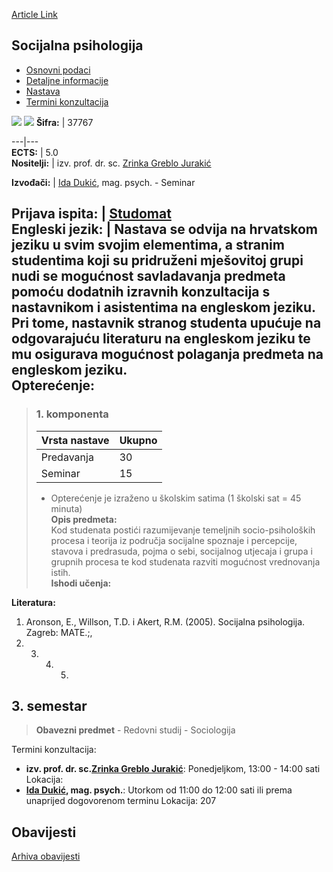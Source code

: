 [Article Link](https://www.fhs.hr/predmet/socpsi)

## Socijalna psihologija
  * [Osnovni podaci](https://www.fhs.hr/predmet/socpsi#v1id-523826_3081_1_0 "Osnovni podaci")
  * [Detaljne informacije](https://www.fhs.hr/predmet/socpsi#v1id-523826_3081_1_1 "Detaljne informacije")
  * [Nastava](https://www.fhs.hr/predmet/socpsi#v1id-523826_3081_1_2 "Nastava")
  * [Termini konzultacija](https://www.fhs.hr/predmet/socpsi#v1id-523826_3081_1_3 "Termini konzultacija")


[![](https://www.fhs.hr/img/flags/gif/hr.gif)](https://www.fhs.hr/predmet/socpsi) [![](https://www.fhs.hr/img/flags/gif/gb.gif)](https://www.fhs.hr/en/course/socpsy)
**Šifra:** |  37767  
  
---|---  
**ECTS:** |  5.0   
**Nositelji:** |  izv. prof. dr. sc. [Zrinka Greblo Jurakić](https://www.fhs.hr/djelatnik/zrinka.greblo_jurakic)   
  
**Izvođači:** |  [Ida Dukić](https://www.fhs.hr/djelatnik/ida.dukic), mag. psych. - Seminar  
  
**Prijava ispita:** |  [Studomat](http://www.isvu.hr/studomat)  
**Engleski jezik:** |  Nastava se odvija na hrvatskom jeziku u svim svojim elementima, a stranim studentima koji su pridruženi mješovitoj grupi nudi se mogućnost savladavanja predmeta pomoću dodatnih izravnih konzultacija s nastavnikom i asistentima na engleskom jeziku. Pri tome, nastavnik stranog studenta upućuje na odgovarajuću literaturu na engleskom jeziku te mu osigurava mogućnost polaganja predmeta na engleskom jeziku.   
**Opterećenje:**  
---  
> ### 1. komponenta
> | Vrsta nastave | Ukupno  
> ---|---  
> Predavanja | 30  
> Seminar | 15  
> * Opterećenje je izraženo u školskim satima (1 školski sat = 45 minuta)   
**Opis predmeta:**  
> Kod studenata postići razumijevanje temeljnih socio-psiholoških procesa i teorija iz područja socijalne spoznaje i percepcije, stavova i predrasuda, pojma o sebi, socijalnog utjecaja i grupa i grupnih procesa te kod studenata razviti mogućnost vrednovanja istih.  
**Ishodi učenja:**  

  
**Literatura:**  
  1. Aronson, E., Willson, T.D. i Akert, R.M. (2005). Socijalna psihologija. Zagreb: MATE.;, 
  2.   3.   4.   5. 
  
**3. semestar**  
---  
> **Obavezni predmet** - Redovni studij - Sociologija  
>   
Termini konzultacija: 
  * **izv. prof. dr. sc.[Zrinka Greblo Jurakić](https://www.fhs.hr/djelatnik/zrinka.greblo_jurakic)**: 
Ponedjeljkom, 13:00 - 14:00 sati
Lokacija: 
  * **[Ida Dukić](https://www.fhs.hr/djelatnik/ida.dukic), mag. psych.**: 
Utorkom od 11:00 do 12:00 sati ili prema unaprijed dogovorenom terminu
Lokacija: 207 


## Obavijesti
[Arhiva obavijesti](https://www.fhs.hr/predmet/socpsi?@=20p9b#news_78343 "Arhiva obavijesti")
